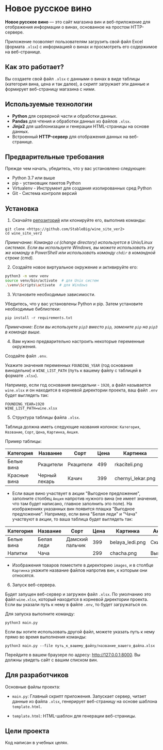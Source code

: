 # Новое русское вино

**Новое русское вино** — это сайт магазина вин и веб-приложение для отображения информации о винах, основанное на простом HTTP-сервере.

Приложение позволяет пользователям загрузить свой файл Excel (формата `.xlsx`) с информацией о винах и просмотреть его содержимое на веб-странице.

## Как это работает?

Вы создаете свой файл `.xlsx` с данными о винах в виде таблицы (категория вина, цена и так далее), а скрипт загружает эти данные и формирует веб-страницу магазина с ними.

## Используемые технологии

* **Python** для серверной части и обработки данных.
* **Pandas** для чтения и обработки данных из файлов `.xlsx`.
* **Jinja2** для шаблонизации и генерации HTML-страницы на основе данных.
* Встроенный **HTTP-сервер** для отображения данных на веб-странице.

## Предварительные требования

Прежде чем начать, убедитесь, что у вас установлено следующее:

* Python 3.7 или выше
* pip - установщик пакетов Python
* Virtualenv - Инструмент для создания изолированных сред Python
* Git - Система контроля версий

## Установка

1. Скачайте [репозиторий](https://github.com/StableBig/wine_site_ver2) или клонируйте его, выполнив команды:

```
git clone <https://github.com/StableBig/wine_site_ver2>
cd wine_site_ver2
```

_Примечание: Команда  `cd` (change directory) используется в Unix/Linux системах. Если вы используете Windows, вы можете использовать эту же команду в PowerShell или использовать команду `chdir` в командной строке (cmd)._

2. Создайте новое виртуальное окружение и активируйте его:

```bash
python3 -m venv venv
source venv/bin/activate  # для Unix систем
.\venv\Scripts\activate  # для Windows
```

3. Установите необходимые зависимости.

Убедитесь, что у вас установлены Python и pip. Затем установите необходимые библиотеки:

```
pip install -r requirements.txt
```

_Примечание: Если вы используете `pip3` вместо `pip`, замените `pip` на `pip3` в команде выше._

4. Вам нужно предварительно настроить некоторые переменные окружения.

Создайте файл `.env`.

Укажите значения переменных `FOUNDING_YEAR` (год основания винодельни) и `WINE_LIST_PATH` (путь к вашему файлу с таблицей в формате `.xlsx`).

Например, если год основания винодельни - `1920`, а файл называется `wine.xlsx` и он находится в корневой директории проекта, ваш файл `.env` будет выглядеть так:

```
FOUNDING_YEAR=1920
WINE_LIST_PATH=wine.xlsx
```

5. Структура таблицы файла `.xlsx`.

Таблица должна иметь следующие названия колонок: `Категория`, `Название`, `Сорт`, `Цена`, `Картинка`, `Акция`.

Пример таблицы:

| Категория    | Название      | Сорт      | Цена | Картинка       | Акция      |
|--------------|---------------|-----------|------|----------------|------------|
| Белые вина   | Ркацители     | Ркацители | 499  | rkaciteli.png  | Акция      |
| Красные вина | Черный лекарь | Качич     | 399  | chernyi_lekar.png  |         |

* Если ваше вино участвует в акции "Выгодное предложение", заполните столбец `Акция` напротив нужного вина (не имеет значения, что там будет написано, главное заполнить это поле). На изображениях указанных вин появится плашка "Выгодное предложение". Например, если вина "Белая леди" и "Чача" участвуют в акции, то ваша таблица будет выглядеть так:

| Категория  | Название   | Сорт            | Цена | Картинка        | Акция               |
|------------|------------|-----------------|------|-----------------|---------------------|
| Белые вина | Белая леди | Дамский пальчик | 399  | belaya_ledi.png | Скидка              |
| Напитки    | Чача       |                 | 299  | сhacha.png      | Выгодно |

* Изображения товаров поместите в директорию `images`, и в столбце `Картинка` укажите название файлов напротив вин, к которым они относятся.

6. Запуск веб-сервера.

Будет запущен веб-сервер и загружен файл `.xlsx`. По умолчанию это файл `wine.xlsx`, который находится в корневой директории проекта. Если вы указали путь к нему в файле `.env`, то будет загружаться он.

Для запуска выполните команду:

```
python3 main.py
```

Если вы хотите использовать другой файл, можете указать путь к нему прямо во время выполнения команды:

```
python3 main.py --file путь_к_вашему_файлу/название_вашего_файла.xlsx
```

Перейдите в вашем браузере по адресу: http://127.0.0.1:8000. Вы должны увидеть сайт с вашим списком вин.

## Для разработчиков

Основные файлы проекта:

* `main.py`: Главный скрипт приложения. Запускает сервер, читает данные из файла `.xlsx`, генерирует веб-страницу на основе шаблона `template.html`.

* `template.html`: HTML-шаблон для генерации веб-страницы.

## Цели проекта

Код написан в учебных целях.
